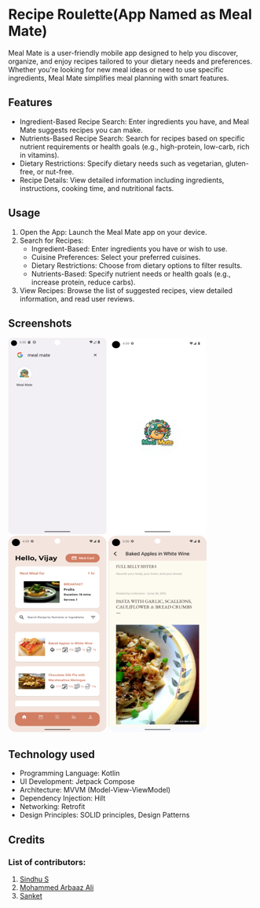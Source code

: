 # Recipe Roulette(App Named as Meal Mate)

Meal Mate is a user-friendly mobile app designed to help you discover, organize, and enjoy recipes tailored to your dietary needs and preferences. Whether you're looking for new meal ideas or need to use specific ingredients, Meal Mate simplifies meal planning with smart features.

## Features

- Ingredient-Based Recipe Search: Enter ingredients you have, and Meal Mate suggests recipes you can make.
- Nutrients-Based Recipe Search: Search for recipes based on specific nutrient requirements or health goals (e.g., high-protein, low-carb, rich in vitamins).
- Dietary Restrictions: Specify dietary needs such as vegetarian, gluten-free, or nut-free.
- Recipe Details: View detailed information including ingredients, instructions, cooking time, and nutritional facts.

## Usage

1. Open the App: Launch the Meal Mate app on your device.
2. Search for Recipes:
   - Ingredient-Based: Enter ingredients you have or wish to use.
   - Cuisine Preferences: Select your preferred cuisines.
   - Dietary Restrictions: Choose from dietary options to filter results.
   - Nutrients-Based: Specify nutrient needs or health goals (e.g., increase protein, reduce carbs).
3. View Recipes: Browse the list of suggested recipes, view detailed information, and read user reviews.

## Screenshots

<p>
   <img src="./readme/launcher_icon.png" width="200" height="400"  alt="Launcher Icon"/>
   <img src="./readme/splash.png" width="200" height="400" alt="Splash Screen" />
   <img src="./readme/home_screen.png" width="200" height="400" alt="Home Screen" />
   <img src="./readme/details_screen.png" width="200" height="400" alt="Recipe Detail Screen"/>
</p>

## Technology used
* Programming Language: Kotlin
* UI Development: Jetpack Compose
* Architecture: MVVM (Model-View-ViewModel)
* Dependency Injection: Hilt
* Networking: Retrofit
* Design Principles: SOLID principles, Design Patterns

## Credits

### List of contributors:
1. <a href="https://www.linkedin.com/in/sindhu-s-90461321/"> Sindhu S </a>
2. <a href="https://www.linkedin.com/in/mohammedarbaazali/"> Mohammed Arbaaz Ali </a>
3. <a href=""> Sanket </a>
